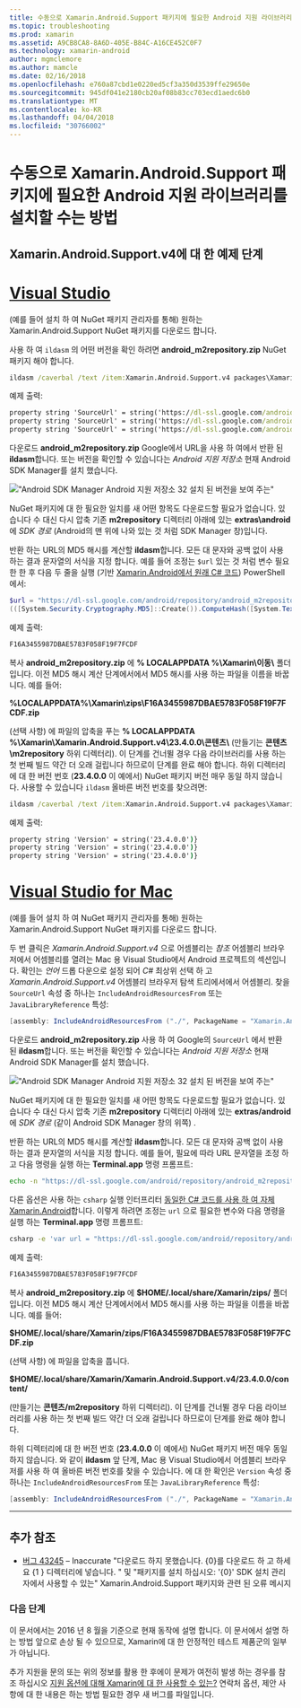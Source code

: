 ```yaml
---
title: 수동으로 Xamarin.Android.Support 패키지에 필요한 Android 지원 라이브러리를 설치할 수는 방법
ms.topic: troubleshooting
ms.prod: xamarin
ms.assetid: A9CB8CA8-8A6D-405E-B84C-A16CE452C0F7
ms.technology: xamarin-android
author: mgmclemore
ms.author: mamcle
ms.date: 02/16/2018
ms.openlocfilehash: e760a87cbd1e0220ed5cf3a350d3539ffe29650e
ms.sourcegitcommit: 945df041e2180cb20af08b83cc703ecd1aedc6b0
ms.translationtype: MT
ms.contentlocale: ko-KR
ms.lasthandoff: 04/04/2018
ms.locfileid: "30766002"
---
```

# <a name="how-can-i-manually-install-the-android-support-libraries-required-by-the-xamarinandroidsupport-packages"></a>수동으로 Xamarin.Android.Support 패키지에 필요한 Android 지원 라이브러리를 설치할 수는 방법

## <a name="example-steps-for-xamarinandroidsupportv4"></a>Xamarin.Android.Support.v4에 대 한 예제 단계 

# <a name="visual-studiotabvswin"></a>[Visual Studio](#tab/vswin)

(예를 들어 설치 하 여 NuGet 패키지 관리자를 통해) 원하는 Xamarin.Android.Support NuGet 패키지를 다운로드 합니다.

사용 하 여 `ildasm` 의 어떤 버전을 확인 하려면 **android_m2repository.zip** NuGet 패키지 해야 합니다.

```cmd
ildasm /caverbal /text /item:Xamarin.Android.Support.v4 packages\Xamarin.Android.Support.v4.23.4.0.1\lib\MonoAndroid403\Xamarin.Android.Support.v4.dll | findstr SourceUrl
```
예제 출력:

```cmd
property string 'SourceUrl' = string('https://dl-ssl.google.com/android/repository/android_m2repository_r32.zip')
property string 'SourceUrl' = string('https://dl-ssl.google.com/android/repository/android_m2repository_r32.zip')
property string 'SourceUrl' = string('https://dl-ssl.google.com/android/repository/android_m2repository_r32.zip')
```

다운로드 **android\_m2repository.zip** Google에서 URL을 사용 하 여에서 반환 된 **ildasm**합니다. 또는 버전을 확인할 수 있습니다는 _Android 지원 저장소_ 현재 Android SDK Manager를 설치 했습니다.

!["Android SDK Manager Android 지원 저장소 32 설치 된 버전을 보여 주는"](install-android-support-library-images/sdk-extras.png)

NuGet 패키지에 대 한 필요한 일치를 새 어떤 항목도 다운로드할 필요가 없습니다. 있습니다 수 대신 다시 압축 기존 **m2repository** 디렉터리 아래에 있는 **extras\\android** 에 _SDK 경로_ (Android의 맨 위에 나와 있는 것 처럼 SDK Manager 창)입니다.

반환 하는 URL의 MD5 해시를 계산할 **ildasm**합니다. 모든 대 문자와 공백 없이 사용 하는 결과 문자열의 서식을 지정 합니다. 예를 들어 조정는 `$url` 있는 것 처럼 변수 필요한 한 후 다음 두 줄을 실행 (기반 [Xamarin.Android에서 원래 C# 코드](https://github.com/xamarin/xamarin-android/blob/8e8a4dd90f26eb39172876cc52181b6639e20524/src/Xamarin.Android.Build.Tasks/Tasks/GetAdditionalResourcesFromAssemblies.cs#L208)) PowerShell에서:

```powershell
$url = "https://dl-ssl.google.com/android/repository/android_m2repository_r32.zip"
(([System.Security.Cryptography.MD5]::Create()).ComputeHash([System.Text.Encoding]::UTF8.GetBytes($url)) | %{ $_.ToString("X02") }) -join ""
```
예제 출력:

```powershell
F16A3455987DBAE5783F058F19F7FCDF
```

복사 **android\_m2repository.zip** 에 **% LOCALAPPDATA %\\Xamarin\\이동\\**  폴더입니다. 이전 MD5 해시 계산 단계에서에서 MD5 해시를 사용 하는 파일을 이름을 바꿉니다. 예를 들어:

**%LOCALAPPDATA%\\Xamarin\\zips\\F16A3455987DBAE5783F058F19F7FCDF.zip**

(선택 사항) 에 파일의 압축을 푸는 **% LOCALAPPDATA %\\Xamarin\\Xamarin.Android.Support.v4\\23.4.0.0\\콘텐츠\\**  (만들기는 **콘텐츠\\m2repository** 하위 디렉터리). 이 단계를 건너뛸 경우 다음 라이브러리를 사용 하는 첫 번째 빌드 약간 더 오래 걸립니다 하므로이 단계를 완료 해야 합니다.
하위 디렉터리에 대 한 버전 번호 (**23.4.0.0** 이 예에서) NuGet 패키지 버전 매우 동일 하지 않습니다. 사용할 수 있습니다 `ildasm` 올바른 버전 번호를 찾으려면:

```cmd
ildasm /caverbal /text /item:Xamarin.Android.Support.v4 packages\Xamarin.Android.Support.v4.23.4.0.1\lib\MonoAndroid403\Xamarin.Android.Support.v4.dll | findstr /C:"string 'Version'"
```
예제 출력:

```cmd
property string 'Version' = string('23.4.0.0')}
property string 'Version' = string('23.4.0.0')}
property string 'Version' = string('23.4.0.0')}
```

# <a name="visual-studio-for-mactabvsmac"></a>[Visual Studio for Mac](#tab/vsmac)

(예를 들어 설치 하 여 NuGet 패키지 관리자를 통해) 원하는 Xamarin.Android.Support NuGet 패키지를 다운로드 합니다.

두 번 클릭은 _Xamarin.Android.Support.v4_ 으로 어셈블리는 _참조_ 어셈블리 브라우저에서 어셈블리를 열려는 Mac 용 Visual Studio에서 Android 프로젝트의 섹션입니다. 확인는 _언어_ 드롭 다운으로 설정 되어 _C#_ 최상위 선택 하 고 _Xamarin.Android.Support.v4_ 어셈블리 브라우저 탐색 트리에서에서 어셈블리. 찾을 `SourceUrl` 속성 중 하나는 `IncludeAndroidResourcesFrom` 또는 `JavaLibraryReference` 특성:

```csharp
[assembly: IncludeAndroidResourcesFrom ("./", PackageName = "Xamarin.Android.Support.v4", SourceUrl = "https://dl-ssl.google.com/android/repository/android_m2repository_r32.zip", EmbeddedArchive = "m2repository/com/android/support/support-v4/23.4.0/support-v4-23.4.0.aar", Version = "23.4.0.0")]
```

다운로드 **android\_m2repository.zip** 사용 하 여 Google의 `SourceUrl` 에서 반환 된 **ildasm**합니다. 또는 버전을 확인할 수 있습니다는 _Android 지원 저장소_ 현재 Android SDK Manager를 설치 했습니다.

!["Android SDK Manager Android 지원 저장소 32 설치 된 버전을 보여 주는"](install-android-support-library-images/sdk-extras.png)

NuGet 패키지에 대 한 필요한 일치를 새 어떤 항목도 다운로드할 필요가 없습니다. 있습니다 수 대신 다시 압축 기존 **m2repository** 디렉터리 아래에 있는 **extras/android** 에 _SDK 경로_ (같이 Android SDK Manager 창의 위쪽) .

반환 하는 URL의 MD5 해시를 계산할 **ildasm**합니다. 모든 대 문자와 공백 없이 사용 하는 결과 문자열의 서식을 지정 합니다. 예를 들어, 필요에 따라 URL 문자열을 조정 하 고 다음 명령을 실행 하는 **Terminal.app** 명령 프롬프트:

```bash
echo -n "https://dl-ssl.google.com/android/repository/android_m2repository_r32.zip" | md5 | tr '[:lower:]' '[:upper:]'
```

다른 옵션은 사용 하는 `csharp` 실행 인터프리터 [동일한 C# 코드를 사용 하 여 자체 Xamarin.Android](https://github.com/xamarin/xamarin-android/blob/8e8a4dd90f26eb39172876cc52181b6639e20524/src/Xamarin.Android.Build.Tasks/Tasks/GetAdditionalResourcesFromAssemblies.cs#L208)합니다.
이렇게 하려면 조정는 `url` 으로 필요한 변수와 다음 명령을 실행 하는 **Terminal.app** 명령 프롬프트:

```bash
csharp -e 'var url = "https://dl-ssl.google.com/android/repository/android_m2repository_r32.zip"; string.Concat((System.Security.Cryptography.MD5.Create().ComputeHash(System.Text.Encoding.UTF8.GetBytes(url))).Select(b => b.ToString("X02")))'
```
예제 출력:

```bash
F16A3455987DBAE5783F058F19F7FCDF
```

복사 **android\_m2repository.zip** 에 **$HOME/.local/share/Xamarin/zips/** 폴더입니다. 이전 MD5 해시 계산 단계에서에서 MD5 해시를 사용 하는 파일을 이름을 바꿉니다. 예를 들어:

**$HOME/.local/share/Xamarin/zips/F16A3455987DBAE5783F058F19F7FCDF.zip**

(선택 사항) 에 파일을 압축을 풉니다. 

**$HOME/.local/share/Xamarin/Xamarin.Android.Support.v4/23.4.0.0/content/**

(만들기는 **콘텐츠/m2repository** 하위 디렉터리). 이 단계를 건너뛸 경우 다음 라이브러리를 사용 하는 첫 번째 빌드 약간 더 오래 걸립니다 하므로이 단계를 완료 해야 합니다.

하위 디렉터리에 대 한 버전 번호 (**23.4.0.0** 이 예에서) NuGet 패키지 버전 매우 동일 하지 않습니다. 와 같이 **ildasm** 앞 단계, Mac 용 Visual Studio에서 어셈블리 브라우저를 사용 하 여 올바른 버전 번호를 찾을 수 있습니다. 에 대 한 확인은 `Version` 속성 중 하나는 `IncludeAndroidResourcesFrom` 또는 `JavaLibraryReference` 특성:

```csharp
[assembly: IncludeAndroidResourcesFrom ("./", PackageName = "Xamarin.Android.Support.v4", SourceUrl = "https://dl-ssl.google.com/android/repository/android_m2repository_r32.zip", EmbeddedArchive = "m2repository/com/android/support/support-v4/23.4.0/support-v4-23.4.0.aar", Version = "23.4.0.0")]
```

-----


## <a name="additional-references"></a>추가 참조

- [버그 43245](https://bugzilla.xamarin.com/show_bug.cgi?id=43245) – Inaccurate "다운로드 하지 못했습니다. {0}를 다운로드 하 고 하세요 {1 \} 디렉터리에 넣습니다. " 및 "패키지를 설치 하십시오: '{0}' SDK 설치 관리자에서 사용할 수 있는" Xamarin.Android.Support 패키지와 관련 된 오류 메시지

### <a name="next-steps"></a>다음 단계

이 문서에서는 2016 년 8 월을 기준으로 현재 동작에 설명 합니다. 이 문서에서 설명 하는 방법 앞으로 손상 될 수 있으므로, Xamarin에 대 한 안정적인 테스트 제품군의 일부가 아닙니다.

추가 지원을 문의 또는 위의 정보를 활용 한 후에이 문제가 여전히 발생 하는 경우를 참조 하십시오 [지원 옵션에 대해 Xamarin에 대 한 사용할 수 있는?](~/cross-platform/troubleshooting/support-options.md) 연락처 옵션, 제안 사항에 대 한 내용은 하는 방법 필요한 경우 새 버그를 파일입니다.


